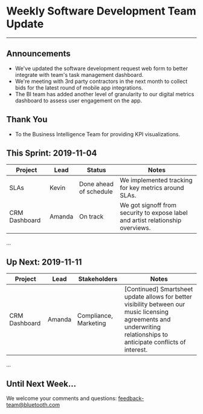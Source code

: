 # Weekly Software Development Team Update 
---

## Announcements
- We've updated the software development request web form to better integrate with team's task management dashboard.  
- We're meeting with 3rd party contractors in the next month to collect bids for the latest round of mobile app integrations.
- The BI team has added another level of granularity to our digital metrics dashboard to assess user engagement on the app.

## Thank You
- To the Business Intelligence Team for providing KPI visualizations.

## This Sprint: 2019-11-04

Project         | Lead | Status                     | Notes
----------------|---------|----------------------------|---------------------------------------------------------------
SLAs            | Kevin   | Done ahead of schedule     | We implemented tracking for key metrics around SLAs.
CRM Dashboard   | Amanda  | On track                   | We got signoff from security to expose label and artist relationship overviews.
...

## Up Next: 2019-11-11
Project            | Lead | Stakeholders                   | Notes
-------------------|----------|----------------------------|--------------------------------------------------------------------------------------
CRM Dashboard      | Amanda   | Compliance, Marketing      | [Continued] Smartsheet update allows for better visibility between our music licensing agreements and underwriting relationships to anticipate conflicts of interest. 
...

## Until Next Week...
We welcome your comments and questions: [feedback-team@bluetooth.com](http://amandaclaireoconnor.com/)
